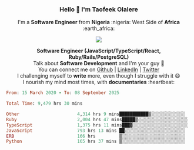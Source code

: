 ### **<p align='center'>Hello 👋 I'm Taofeek Olalere</p>**

<p align='center'>I'm a <strong>Software Engineer</strong> from <strong>Nigeria</strong> :nigeria: West Side of <strong>Africa</strong> :earth_africa:	</p>

<p align='center'> <img src='https://github-readme-stats.vercel.app/api?username=teekaytech&show_icons=true&theme=dark'> </p>


<p align='center'>
  <b>Software Engineer (JavaScript/TypeScript/React, Ruby/Rails/PostgreSQL)</b><br />
  Talk about <strong>Software Development</strong> and I'm your guy 👯 <br />
  You can connect me on <a href="https://github.com/teekaytech">Github</a> | <a href="https://linkedin.com/in/olaleretaofeek">LinkedIn</a> | <a href="https://twitter.com/ola_lere">Twitter</a> <br />
  I challenging myself to <strong>write</strong> more, even though I struggle with it 😄 <br />
  I nourish my mind most times, with <strong>documentaries</strong> :heartbeat:
</p>

<!--START_SECTION:waka-->

```ruby
From: 15 March 2020 - To: 08 September 2025

Total Time: 9,479 hrs 30 mins

Other                      4,314 hrs 9 mins███████████▒░░░░░░░░░░░░░   45.51 %
Ruby                       2,004 hrs 47 mins█████▒░░░░░░░░░░░░░░░░░░░   21.15 %
TypeScript                 1,375 hrs 11 mins███▓░░░░░░░░░░░░░░░░░░░░░   14.51 %
JavaScript                 793 hrs 13 mins ██░░░░░░░░░░░░░░░░░░░░░░░   08.37 %
ERB                        166 hrs         ▒░░░░░░░░░░░░░░░░░░░░░░░░   01.75 %
Python                     165 hrs 37 mins ▒░░░░░░░░░░░░░░░░░░░░░░░░   01.75 %
```

<!--END_SECTION:waka-->
<!--
**teekaytech/teekaytech** is a ✨ _special_ ✨ repository because its `README.md` (this file) appears on your GitHub profile.

Here are some ideas to get you started:

- 🔭 I’m currently working on ...
- 🌱 I’m currently learning ...
- 👯 I’m looking to collaborate on ...
- 🤔 I’m looking for help with ...
- 💬 Ask me about ...
- 📫 How to reach me: ...
- 😄 Pronouns: ...
- ⚡ Fun fact: ...
-->
